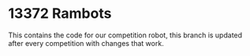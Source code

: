 # 13372 Rambots
This contains the code for our competition robot, this branch is updated after every competition with changes that work.
